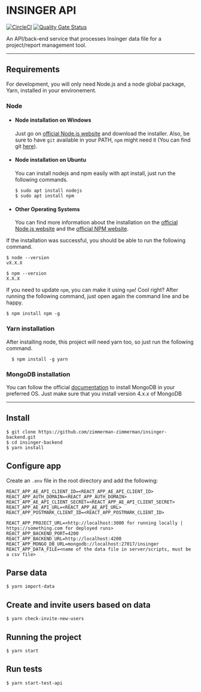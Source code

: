 # INSINGER API

[![CircleCI](https://circleci.com/gh/zimmerman-zimmerman/insinger-backend.svg?style=svg&circle-token=f1c9c39b17f9c53166ffa2440e707cd75aaab5d5)](https://circleci.com/gh/zimmerman-zimmerman/insinger-backend) [![Quality Gate Status](https://sonarcloud.io/api/project_badges/measure?project=zimmerman-zimmerman_insinger-backend&metric=alert_status&token=99b3db8b4dc828a31bbdb862e3d2f9ce94c9923c)](https://sonarcloud.io/dashboard?id=zimmerman-zimmerman_insinger-backend)

An API/back-end service that processes Insinger data file for a project/report management tool.

---

## Requirements

For development, you will only need Node.js and a node global package, Yarn, installed in your environement.

### Node

- #### Node installation on Windows

  Just go on [official Node.js website](https://nodejs.org/) and download the installer.
  Also, be sure to have `git` available in your PATH, `npm` might need it (You can find git [here](https://git-scm.com/)).

- #### Node installation on Ubuntu

  You can install nodejs and npm easily with apt install, just run the following commands.

      $ sudo apt install nodejs
      $ sudo apt install npm

- #### Other Operating Systems
  You can find more information about the installation on the [official Node.js website](https://nodejs.org/) and the [official NPM website](https://npmjs.org/).

If the installation was successful, you should be able to run the following command.

    $ node --version
    vX.X.X

    $ npm --version
    X.X.X

If you need to update `npm`, you can make it using `npm`! Cool right? After running the following command, just open again the command line and be happy.

    $ npm install npm -g

###

### Yarn installation

After installing node, this project will need yarn too, so just run the following command.

      $ npm install -g yarn

###

### MongoDB installation

You can follow the official [documentation](https://docs.mongodb.com/manual/installation/#mongodb-community-edition-installation-tutorials) to install MongoDB in your preferred OS.
Just make sure that you install version 4.x.x of MongoDB

---

## Install

    $ git clone https://github.com/zimmerman-zimmerman/insinger-backend.git
    $ cd insinger-backend
    $ yarn install

## Configure app

Create an `.env` file in the root directory and add the following:

```
REACT_APP_AE_API_CLIENT_ID=<REACT_APP_AE_API_CLIENT_ID>
REACT_APP_AUTH_DOMAIN=<REACT_APP_AUTH_DOMAIN>
REACT_APP_AE_API_CLIENT_SECRET=<REACT_APP_AE_API_CLIENT_SECRET>
REACT_APP_AE_API_URL=<REACT_APP_AE_API_URL>
REACT_APP_POSTMARK_CLIENT_ID=<REACT_APP_POSTMARK_CLIENT_ID>

REACT_APP_PROJECT_URL=<http://localhost:3000 for running locally | https://something.com for deployed runs>
REACT_APP_BACKEND_PORT=4200
REACT_APP_BACKEND_URL=http://localhost:4200
REACT_APP_MONGO_DB_URL=mongodb://localhost:27017/insinger
REACT_APP_DATA_FILE=<name of the data file in server/scripts, must be a csv file>
```

## Parse data

    $ yarn import-data

## Create and invite users based on data

    $ yarn check-invite-new-users

## Running the project

    $ yarn start

## Run tests

    $ yarn start-test-api

